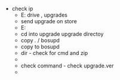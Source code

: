 - check ip
	- E:  drive , upgrades
	- send upgrade on store
	- E:
	- cd into upgrade upgrade directoy
	- copy *.* / bosupd
	- copy to bosupd
	- dir - check for cmd and zip
	-
	- check command - check upgrade.ver
	-